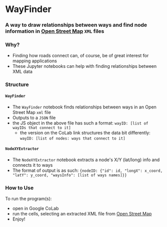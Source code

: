 # WayFinder
### A way to draw relationships between ways and find node information in [Open Street Map](https://www.openstreetmap.org/) ``XML`` files

### Why?
- Finding how roads connect can, of course, be of great interest for mapping applications
- These Jupyter notebooks can help with finding relationships between XML data

### Structure

#### ``WayFinder``
- The ``WayFinder`` notebook finds relationships between ways in an Open Street Map ``xml`` file
- Outputs to a ``JSON`` file
- the JS object in the above file has such a format: ``wayID: [list of wayIDs that connect to it]``
  - the version on the CoLab link structures the data bit differently: ``wayID: [list of nodes: ways that connect to it]``
#### ``NodeXYExtractor``
- The ``NodeXYExtractor`` notebook extracts a node's X/Y (lat/long) info and connects it to ways
- The format of output is as such: ``{nodeID: {"id": id, "longX": x_coord, "latY": y_coord, "waysInfo": [list of ways names]}}``

### How to Use
To run the program(s):
- open in Google CoLab
- run the cells, selecting an extracted XML file from [Open Street Map](https://www.openstreetmap.org/#map=19/28.60952/-81.21443)
- Enjoy!
